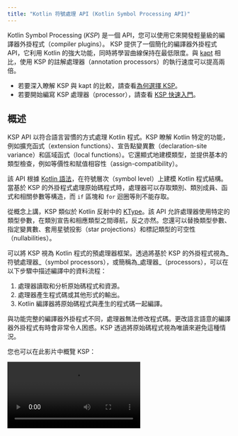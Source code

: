 ```yaml
---
title: "Kotlin 符號處理 API (Kotlin Symbol Processing API)"
---
```

Kotlin Symbol Processing (_KSP_) 是一個 API，您可以使用它來開發輕量級的編譯器外掛程式（compiler plugins）。
KSP 提供了一個簡化的編譯器外掛程式 API，它利用 Kotlin 的強大功能，同時將學習曲線保持在最低限度。與 [kapt](kapt) 相比，使用 KSP 的註解處理器（annotation processors）的執行速度可以提高兩倍。

* 若要深入瞭解 KSP 與 kapt 的比較，請查看[為何選擇 KSP](ksp-why-ksp)。
* 若要開始編寫 KSP 處理器（processor），請查看 [KSP 快速入門](ksp-quickstart)。

## 概述

KSP API 以符合語言習慣的方式處理 Kotlin 程式。KSP 瞭解 Kotlin 特定的功能，例如擴充函式（extension functions）、宣告點變異數（declaration-site variance）和區域函式（local functions）。它還顯式地建模類型，並提供基本的類型檢查，例如等價性和賦值相容性（assign-compatibility）。

該 API 根據 [Kotlin 語法](https://kotlinlang.org/docs/reference/grammar.html)，在符號層次（symbol level）上建模 Kotlin 程式結構。當基於 KSP 的外掛程式處理原始碼程式時，處理器可以存取類別、類別成員、函式和相關參數等構造，而 `if` 區塊和 `for` 迴圈等則不能存取。

從概念上講，KSP 類似於 Kotlin 反射中的 [KType](https://kotlinlang.org/api/latest/jvm/stdlib/kotlin.reflect/-k-type/)。該 API 允許處理器使用特定的類型參數，在類別宣告和相應類型之間導航，反之亦然。您還可以替換類型參數、指定變異數、套用星號投影（star projections）和標記類型的可空性（nullabilities）。

可以將 KSP 視為 Kotlin 程式的預處理器框架。透過將基於 KSP 的外掛程式視為_符號處理器_（symbol processors），或簡稱為_處理器_（processors），可以在以下步驟中描述編譯中的資料流程：

1. 處理器讀取和分析原始碼程式和資源。
2. 處理器產生程式碼或其他形式的輸出。
3. Kotlin 編譯器將原始碼程式與產生的程式碼一起編譯。

與功能完整的編譯器外掛程式不同，處理器無法修改程式碼。更改語言語意的編譯器外掛程式有時會非常令人困惑。KSP 透過將原始碼程式視為唯讀來避免這種情況。

您也可以在此影片中概覽 KSP：

<video src="https://www.youtube.com/v/bv-VyGM3HCY" title="Kotlin Symbol Processing (KSP)"/>

## KSP 如何看待原始檔

大多數處理器會瀏覽輸入原始碼的各種程式結構。在深入研究 API 的使用之前，讓我們先看看從 KSP 的角度來看，檔案可能看起來像什麼：

```text
KSFile
  packageName: KSName
  fileName: String
  annotations: List<KSAnnotation>  (檔案註解 File annotations)
  declarations: List<KSDeclaration>
    KSClassDeclaration // class, interface, object
      simpleName: KSName
      qualifiedName: KSName
      containingFile: String
      typeParameters: KSTypeParameter
      parentDeclaration: KSDeclaration
      classKind: ClassKind
      primaryConstructor: KSFunctionDeclaration
      superTypes: List<KSTypeReference>
      // 包含內部類別、成員函式、屬性等
      declarations: List<KSDeclaration>
    KSFunctionDeclaration // 頂層函式 top level function
      simpleName: KSName
      qualifiedName: KSName
      containingFile: String
      typeParameters: KSTypeParameter
      parentDeclaration: KSDeclaration
      functionKind: FunctionKind
      extensionReceiver: KSTypeReference?
      returnType: KSTypeReference
      parameters: List<KSValueParameter>
      // 包含區域類別、區域函式、區域變數等
      declarations: List<KSDeclaration>
    KSPropertyDeclaration // 全域變數 global variable
      simpleName: KSName
      qualifiedName: KSName
      containingFile: String
      typeParameters: KSTypeParameter
      parentDeclaration: KSDeclaration
      extensionReceiver: KSTypeReference?
      type: KSTypeReference
      getter: KSPropertyGetter
        returnType: KSTypeReference
      setter: KSPropertySetter
        parameter: KSValueParameter
```

此視圖列出了檔案中宣告的常見事物：類別、函式、屬性等等。

## SymbolProcessorProvider：進入點

KSP 期望 `SymbolProcessorProvider` 介面的實作來實例化 `SymbolProcessor`：

```kotlin
interface SymbolProcessorProvider {
    fun create(environment: SymbolProcessorEnvironment): SymbolProcessor
}
```

`SymbolProcessor` 定義為：

```kotlin
interface SymbolProcessor {
    fun process(resolver: Resolver): List<KSAnnotated> // 讓我們專注於此
    fun finish() {}
    fun onError() {}
}
```

`Resolver` 為 `SymbolProcessor` 提供對編譯器詳細資訊（例如符號）的存取權。一個處理器，找到頂層類別中的所有頂層函式和非區域函式，可能看起來像這樣：

```kotlin
class HelloFunctionFinderProcessor : SymbolProcessor() {
    // ...
    val functions = mutableListOf<KSClassDeclaration>()
    val visitor = FindFunctionsVisitor()

    override fun process(resolver: Resolver) {
        resolver.getAllFiles().forEach { it.accept(visitor, Unit) }
    }

    inner class FindFunctionsVisitor : KSVisitorVoid() {
        override fun visitClassDeclaration(classDeclaration: KSClassDeclaration, data: Unit) {
            classDeclaration.getDeclaredFunctions().forEach { it.accept(this, Unit) }
        }

        override fun visitFunctionDeclaration(function: KSFunctionDeclaration, data: Unit) {
            functions.add(function)
        }

        override fun visitFile(file: KSFile, data: Unit) {
            file.declarations.forEach { it.accept(this, Unit) }
        }
    }
    // ...
    
    class Provider : SymbolProcessorProvider {
        override fun create(environment: SymbolProcessorEnvironment): SymbolProcessor = TODO()
    }
}
```

## 資源

* [快速入門](ksp-quickstart)
* [為何使用 KSP？](ksp-why-ksp)
* [範例](ksp-examples)
* [KSP 如何對 Kotlin 程式碼進行建模](ksp-additional-details)
* [Java 註解處理器作者的參考](ksp-reference)
* [增量處理注意事項](ksp-incremental)
* [多輪處理注意事項](ksp-multi-round)
* [KSP 在多平台專案上](ksp-multiplatform)
* [從命令列執行 KSP](ksp-command-line)
* [常見問題](ksp-faq)

## 支援的函式庫

下表包含 Android 上常用函式庫的清單，以及它們對 KSP 的各種支援階段：

| 函式庫          | 狀態                                                                                            |
|------------------|---------------------------------------------------------------------------------------------------|
| Room             | [官方支援](https://developer.android.com/jetpack/androidx/releases/room#2.3.0-beta02) |
| Moshi            | [官方支援](https://github.com/square/moshi/)                                          |
| RxHttp           | [官方支援](https://github.com/liujingxing/rxhttp)                                     |
| Kotshi           | [官方支援](https://github.com/ansman/kotshi)                                          |
| Lyricist         | [官方支援](https://github.com/adrielcafe/lyricist)                                    |
| Lich SavedState  | [官方支援](https://github.com/line/lich/tree/master/savedstate)                       |
| gRPC Dekorator   | [官方支援](https://github.com/mottljan/grpc-dekorator)                                |
| EasyAdapter      | [官方支援](https://github.com/AmrDeveloper/EasyAdapter)                               |
| Koin Annotations | [官方支援](https://github.com/InsertKoinIO/koin-annotations)                          |
| Glide            | [官方支援](https://github.com/bumptech/glide)                                         |
| Micronaut        | [官方支援](https://micronaut.io/2023/07/14/micronaut-framework-4-0-0-released/)       |
| Epoxy            | [官方支援](https://github.com/airbnb/epoxy)                                           |
| Paris            | [官方支援](https://github.com/airbnb/paris)                                           |
| Auto Dagger      | [官方支援](https://github.com/ansman/auto-dagger)                                     |
| SealedX          | [官方支援](https://github.com/skydoves/sealedx)                                       |
| Ktorfit          | [官方支援](https://github.com/Foso/Ktorfit)                                           |
| Mockative        | [官方支援](https://github.com/mockative/mockative)                                    |
| DeeplinkDispatch | [透過 airbnb/DeepLinkDispatch#323 支援](https://github.com/airbnb/DeepLinkDispatch/pull/323)  |
| Dagger           | [Alpha](https://dagger.dev/dev-guide/ksp)                                                         |
| Motif            | [Alpha](https://github.com/uber/motif)                                                            |
| Hilt             | [開發中](https://dagger.dev/dev-guide/ksp)                                                   |
| Auto Factory     | [尚未支援](https://github.com/google/auto/issues/982)                                    |